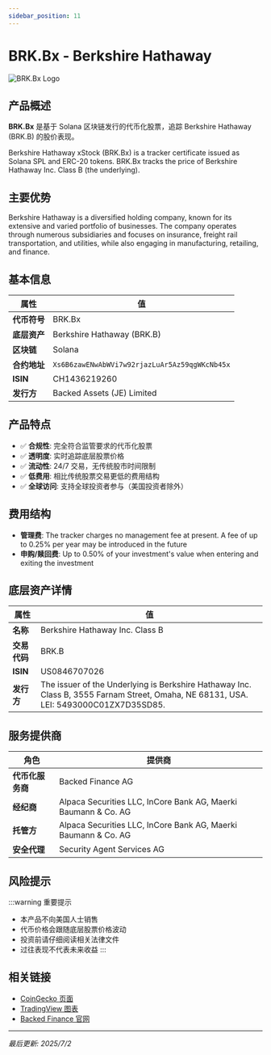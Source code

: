 ```yaml
---
sidebar_position: 11
---
```


# BRK.Bx - Berkshire Hathaway

![BRK.Bx Logo](/img/tokens/brk.bx.svg)

## 产品概述

**BRK.Bx** 是基于 Solana 区块链发行的代币化股票，追踪 Berkshire Hathaway (BRK.B) 的股价表现。

Berkshire Hathaway xStock (BRK.Bx) is a tracker certificate issued as Solana SPL and ERC-20 tokens. BRK.Bx tracks the price of Berkshire Hathaway Inc. Class B (the underlying).

## 主要优势

Berkshire Hathaway is a diversified holding company, known for its extensive and varied portfolio of businesses. The company operates through numerous subsidiaries and focuses on insurance, freight rail transportation, and utilities, while also engaging in manufacturing, retailing, and finance.


## 基本信息

| 属性 | 值 |
|------|----|
| **代币符号** | BRK.Bx |
| **底层资产** | Berkshire Hathaway (BRK.B) |
| **区块链** | Solana |
| **合约地址** | `Xs6B6zawENwAbWVi7w92rjazLuAr5Az59qgWKcNb45x` |
| **ISIN** | CH1436219260 |
| **发行方** | Backed Assets (JE) Limited |

## 产品特点

- ✅ **合规性**: 完全符合监管要求的代币化股票
- ✅ **透明度**: 实时追踪底层股票价格
- ✅ **流动性**: 24/7 交易，无传统股市时间限制
- ✅ **低费用**: 相比传统股票交易更低的费用结构
- ✅ **全球访问**: 支持全球投资者参与（美国投资者除外）

## 费用结构

- **管理费**: The tracker charges no management fee at present. A fee of up to 0.25% per year may be introduced in the future
- **申购/赎回费**: Up to 0.50% of your investment's value when entering and exiting the investment

## 底层资产详情

| 属性 | 值 |
|------|----|
| **名称** | Berkshire Hathaway Inc. Class B |
| **交易代码** | BRK.B |
| **ISIN** | US0846707026 |
| **发行方** | The issuer of the Underlying is Berkshire Hathaway Inc. Class B, 3555 Farnam Street, Omaha, NE 68131, USA. LEI: 5493000C01ZX7D35SD85. |

## 服务提供商

| 角色 | 提供商 |
|------|----|
| **代币化服务商** | Backed Finance AG |
| **经纪商** | Alpaca Securities LLC, InCore Bank AG, Maerki Baumann & Co. AG |
| **托管方** | Alpaca Securities LLC, InCore Bank AG, Maerki Baumann & Co. AG |
| **安全代理** | Security Agent Services AG |

## 风险提示

:::warning 重要提示
- 本产品不向美国人士销售
- 代币价格会跟随底层股票价格波动
- 投资前请仔细阅读相关法律文件
- 过往表现不代表未来收益
:::

## 相关链接

- [CoinGecko 页面](https://www.coingecko.com/)
- [TradingView 图表](https://www.tradingview.com/)
- [Backed Finance 官网](https://backed.fi/)

---

*最后更新: 2025/7/2*
